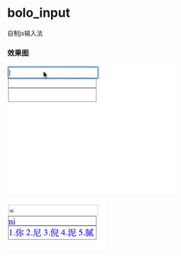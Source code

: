 # bolo_input
自制js输入法

### 效果图
![message](https://github.com/Markbolo/bolo_input/blob/master/bolo_input.gif)

![message](https://github.com/Markbolo/bolo_input/blob/master/input.png)

